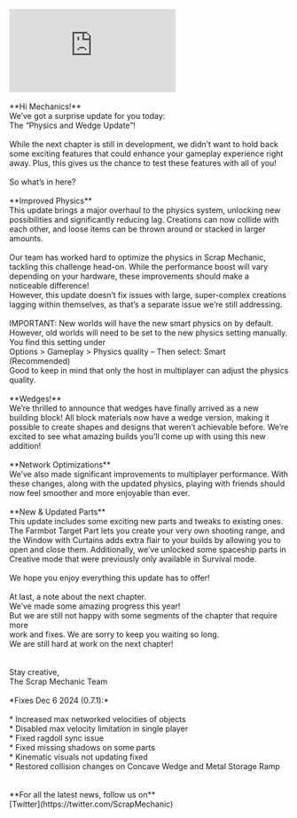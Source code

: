 <iframe src="https://www.youtube.com/embed/wQFx-g5LAYg" frameborder="0" allow="accelerometer; autoplay; clipboard-write; encrypted-media; gyroscope; picture-in-picture; web-share" allowfullscreen></iframe><br/>
<br/>
**Hi Mechanics!**<br/>
We’ve got a surprise update for you today:<br/>
The “Physics and Wedge Update”!<br/>
<br/>
While the next chapter is still in development, we didn’t want to hold back some exciting features that could enhance your gameplay experience right away. Plus, this gives us the chance to test these features with all of you!<br/>
<br/>
So what’s in here?<br/>
<br/>
**Improved Physics**<br/>
This update brings a major overhaul to the physics system, unlocking new possibilities and significantly reducing lag. Creations can now collide with each other, and loose items can be thrown around or stacked in larger amounts.<br/>
<br/>
Our team has worked hard to optimize the physics in Scrap Mechanic, tackling this challenge head-on. While the performance boost will vary depending on your hardware, these improvements should make a noticeable difference! <br/>
However, this update doesn’t fix issues with large, super-complex creations lagging within themselves, as that’s a separate issue we’re still addressing.<br/>
<br/>
IMPORTANT: New worlds will have the new smart physics on by default. However, old worlds will need to be set to the new physics setting manually. You find this setting under <br/>
Options &gt; Gameplay &gt; Physics quality – Then select: Smart (Recommended) <br/>
Good to keep in mind that only the host in multiplayer can adjust the physics quality.<br/>
<br/>
**Wedges!**<br/>
We’re thrilled to announce that wedges have finally arrived as a new building block! All block materials now have a wedge version, making it possible to create shapes and designs that weren’t achievable before. We’re excited to see what amazing builds you’ll come up with using this new addition!<br/>
<br/>
**Network Optimizations**<br/>
We’ve also made significant improvements to multiplayer performance. With these changes, along with the updated physics, playing with friends should now feel smoother and more enjoyable than ever.<br/>
<br/>
**New & Updated Parts**<br/>
This update includes some exciting new parts and tweaks to existing ones. The Farmbot Target Part lets you create your very own shooting range, and the Window with Curtains adds extra flair to your builds by allowing you to open and close them. Additionally, we’ve unlocked some spaceship parts in Creative mode that were previously only available in Survival mode.<br/>
<br/>
We hope you enjoy everything this update has to offer!<br/>
<br/>
At last, a note about the next chapter.<br/>
We’ve made some amazing progress this year!<br/>
But we are still not happy with some segments of the chapter that require more <br/>
work and fixes. We are sorry to keep you waiting so long. <br/>
We are still hard at work on the next chapter!<br/>
<br/>
<br/>
Stay creative,<br/>
The Scrap Mechanic Team<br/>
<br/>
*Fixes Dec 6 2024 (0.7.1):*<br/>
<br/>
* Increased max networked velocities of objects<br/>
* Disabled max velocity limitation in single player<br/>
* Fixed ragdoll sync issue<br/>
* Fixed missing shadows on some parts<br/>
* Kinematic visuals not updating fixed<br/>
* Restored collision changes on Concave Wedge and Metal Storage Ramp<br/><br/>
<br/>
**For all the latest news, follow us on**<br/>
[Twitter](https://twitter.com/ScrapMechanic)